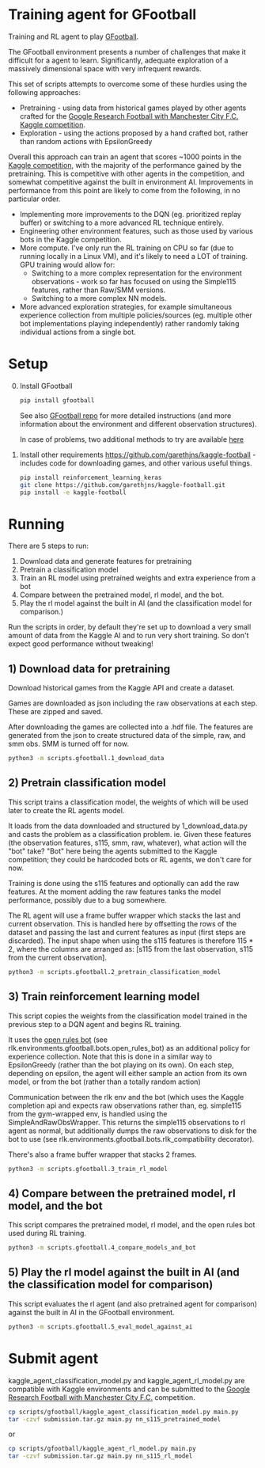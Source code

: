 # Training agent for GFootball
Training and RL agent to play [GFootball](https://github.com/google-research/football).

The GFootball environment presents a number of challenges that make it difficult for a agent to learn. Significantly, adequate exploration of a massively dimensional space with very infrequent rewards.

This set of scripts attempts to overcome some of these hurdles using the following approaches:
  - Pretraining - using data from historical games played by other agents crafted for the [Google Research Football with Manchester City F.C. Kaggle competition](https://www.kaggle.com/c/google-football).
  - Exploration - using the actions proposed by a hand crafted bot, rather than random actions with EpsilonGreedy
  
Overall this approach can train an agent that scores ~1000 points in the [Kaggle competition](https://www.kaggle.com/c/google-football), with the majority of the performance gained by the pretraining. This is competitive with other agents in the competition, and somewhat competitive against the built in environment AI. 
Improvements in performance from this point are likely to come from the following, in no particular order.
  - Implementing more improvements to the DQN (eg. prioritized replay buffer) or switching to a more advanced RL technique entirely.
  - Engineering other environment features, such as those used by various bots in the Kaggle competition.
  - More compute. I've only run the RL training on CPU so far (due to running locally in a Linux VM), and it's likely to need a LOT of training. GPU training would allow for:
     - Switching to a more complex representation for the environment observations - work so far has focused on using the Simple115 features, rather than Raw/SMM versions.
     - Switching to a more complex NN models.
  - More advanced exploration strategies, for example simultaneous experience collection from multiple policies/sources (eg. multiple other bot implementations playing independently) rather randomly taking individual actions from a single bot.


# Setup 
0) Install GFootball
    ```bash
    pip install gfootball
    ```
    See also [GFootball repo](https://github.com/google-research/football) for more detailed instructions (and more information about the environment and different observation structures).

    In case of problems, two additional methods to try are available [here](https://github.com/garethjns/kaggle-football/tree/main/setup) 

1) Install other requirements
    https://github.com/garethjns/kaggle-football - includes code for downloading games, and other various useful things. 
    
    ```bash 
    pip install reinforcement_learning_keras
    git clone https://github.com/garethjns/kaggle-football.git
    pip install -e kaggle-football
    ```

# Running
There are 5 steps to run:

1) Download data and generate features for pretraining
2) Pretrain a classification model
3) Train an RL model using pretrained weights and extra experience from a bot
4) Compare between the pretrained model, rl model, and the bot.
5) Play the rl model against the built in AI (and the classification model for comparison.)

Run the scripts in order, by default they're set up to download a very small amount of data from the Kaggle AI and to run very short training. So don't expect good performance without tweaking!

## 1) Download data for pretraining
Download historical games from the Kaggle API and create a dataset.

Games are downloaded as json including the raw observations at each step. These are zipped and saved.

After downloading the games are collected into a .hdf file. The features are generated from the json to create
structured data of the simple, raw, and smm obs. SMM is turned off for now.

```bash
python3 -m scripts.gfootball.1_download_data
```

## 2) Pretrain classification model
This script trains a classification model, the weights of which will be used later to create the RL agents model.

It loads from the data downloaded and structured by 1_download_data.py and casts the problem as a classification
problem. ie. Given these features (the observation features, s115, smm, raw, whatever), what action will the "bot" take?
"Bot" here being the agents submitted to the Kaggle competition; they could be hardcoded bots or RL agents, we don't
care for now.

Training is done using the s115 features and optionally can add the raw features. At the moment adding the raw features tanks the model performance, possibly due to a bug somewhere.

The RL agent will use a frame buffer wrapper which stacks the last and current observation. This is handled here by
offsetting the rows of the dataset and passing the last and current features as input (first steps are discarded).
The input shape when using the s115 features is therefore 115 * 2, where the columns are arranged as:
[s115 from the last observation, s115 from the current observation].

```bash
python3 -m scripts.gfootball.2_pretrain_classification_model
```

## 3) Train reinforcement learning model
This script copies the weights from the classification model trained in the previous step to a DQN agent and begins RL training.

It uses the [open rules bot](https://www.kaggle.com/mlconsult/best-open-rules-bot-score-1020-7) (see rlk.environments.gfootball.bots.open_rules_bot) as an additional policy for experience
collection. Note that this is done in a similar way to EpsilonGreedy (rather than the bot playing on its own). On each
step, depending on epsilon, the agent will either sample an action from its own model, or from the bot
(rather than a totally random action)

Communication between the rlk env and the bot (which uses the Kaggle completion api and expects raw observations rather
than, eg. simple115 from the gym-wrapped env, is handled using the SimpleAndRawObsWrapper. This returns the simple115
observations to rl agent as normal, but additionally dumps the raw observations to disk for the bot to use (see rlk.environments.gfootball.bots.rlk_compatibility decorator).

There's also a frame buffer wrapper that stacks 2 frames.

```bash
python3 -m scripts.gfootball.3_train_rl_model
```

## 4) Compare between the pretrained model, rl model, and the bot
This script compares the pretrained model, rl model, and the open rules bot used during RL training.

```bash
python3 -m scripts.gfootball.4_compare_models_and_bot
```

## 5) Play the rl model against the built in AI (and the classification model for comparison)
This script evaluates the rl agent (and also pretrained agent for comparison) against the built in AI in the GFootball
environment.

```bash
python3 -m scripts.gfootball.5_eval_model_against_ai
```

# Submit agent
kaggle_agent_classification_model.py and kaggle_agent_rl_model.py are compatible with Kaggle environments and can be submitted to the [Google Research Football with Manchester City F.C.](https://www.kaggle.com/c/google-football) competition.


```bash
cp scripts/gfootball/kaggle_agent_classification_model.py main.py
tar -czvf submission.tar.gz main.py nn_s115_pretrained_model
```

or

```bash
cp scripts/gfootball/kaggle_agent_rl_model.py main.py
tar -czvf submission.tar.gz main.py nn_s115_rl_model
```
